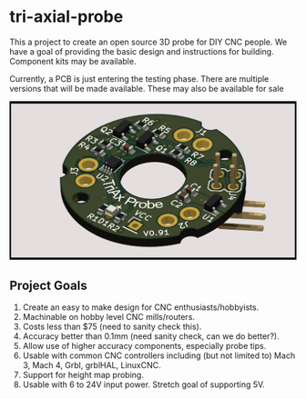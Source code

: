# tri-axial-probe

This a project to create an open source 3D probe for DIY CNC people. We have a goal of providing the basic design and instructions for building.  Component kits may be available.  

Currently, a PCB is just entering the testing phase. There are multiple versions that will be made available.  These may also be available for sale

![V0.91 PCB](https://github.com/phil-barrett/tri-axial-probe/blob/main/images/3D%20Probe%20V0.91.png "V0.911 PCB")


## Project Goals

1. Create an easy to make design for CNC enthusiasts/hobbyists.
2. Machinable on hobby level CNC mills/routers.
3. Costs less than $75 (need to sanity check this).
4. Accuracy better than 0.1mm (need sanity check, can we do better?).
5. Allow use of higher accuracy components, especially probe tips.
6. Usable with common CNC controllers including (but not limited to) Mach 3, Mach 4, Grbl, grblHAL, LinuxCNC.
7. Support for height map probing.
8. Usable with 6 to 24V input power. Stretch goal of supporting 5V.
